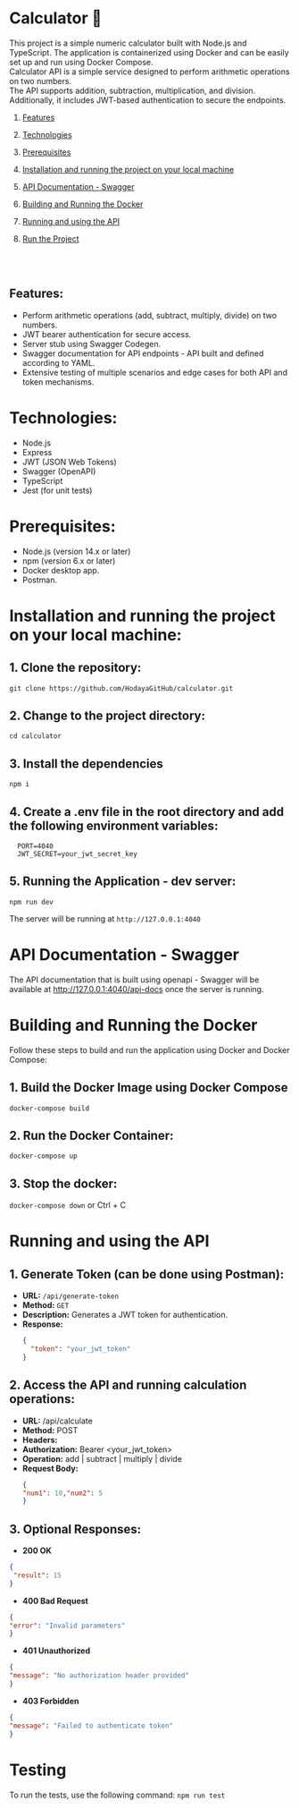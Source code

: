 # Calculator 🧮
This project is a simple numeric calculator built with Node.js and TypeScript. The application is containerized using Docker and can be easily set up and run using Docker Compose. <br>
Calculator API is a simple service designed to perform arithmetic operations on two numbers. <br>
The API supports addition, subtraction, multiplication, and division. Additionally, it includes JWT-based authentication to secure the endpoints.

1. [Features](#features)
2. [Technologies](#technologies)
3. [Prerequisites](#prerequisites)
4. [Installation and running the project on your local machine](#installation-and-running-the-project-on-your-local-machine)
5. [API Documentation - Swagger](#api-documentation---swagger)
6. [Building and Running the Docker](#building-and-running-the-docker)
7. [Running and using the API](#running-and-using-the-api)
8. [Run the Project](#run-the-project)
   
    <br> </br>


## Features:
- Perform arithmetic operations (add, subtract, multiply, divide) on two numbers.
- JWT bearer authentication for secure access.
- Server stub using Swagger Codegen.
- Swagger documentation for API endpoints - API built and defined according to YAML.
- Extensive testing of multiple scenarios and edge cases for both API and token mechanisms. 


# Technologies:
- Node.js
- Express
- JWT (JSON Web Tokens)
- Swagger (OpenAPI)
- TypeScript
- Jest (for unit tests)

# Prerequisites:
- Node.js (version 14.x or later)
- npm (version 6.x or later)
- Docker desktop app.
- Postman.

# Installation and running the project on your local machine: 

## 1. Clone the repository:
   ```git clone https://github.com/HodayaGitHub/calculator.git```
   
## 2. Change to the project directory:
   ```cd calculator```

## 3. Install the dependencies
   ```npm i```
   
## 4. Create a .env file in the root directory and add the following environment variables: 
 ```env
   PORT=4040
   JWT_SECRET=your_jwt_secret_key
  ```
## 5. Running the Application - dev server:
```npm run dev```
   
The server will be running at ```http://127.0.0.1:4040```

# API Documentation - Swagger
The API documentation that is built using openapi - Swagger will be available at http://127.0.0.1:4040/api-docs once the server is running.

# Building and Running the Docker
Follow these steps to build and run the application using Docker and Docker Compose:

## 1. Build the Docker Image using Docker Compose
```docker-compose build```

## 2. Run the Docker Container:
```docker-compose up```

## 3. Stop the docker:
```docker-compose down``` or Ctrl + C 


# Running and using the API

## 1. Generate Token (can be done using Postman):
- **URL:** `/api/generate-token`
- **Method:** `GET`
- **Description:** Generates a JWT token for authentication.
- **Response:**
  ```json
  {
    "token": "your_jwt_token"
  }

## 2. Access the API and running calculation operations:
- **URL:**  /api/calculate
- **Method:** POST
- **Headers:**
- **Authorization:** Bearer <your_jwt_token>
- **Operation:** add | subtract | multiply | divide
- **Request Body:**
   ```json
  {
   "num1": 10,"num2": 5
  }

## 3. Optional Responses: 

- **200 OK**
```json
{
 "result": 15
}
```

- **400 Bad Request**
```json
{
"error": "Invalid parameters"
}
```

- **401 Unauthorized**
```json
{
"message": "No authorization header provided"
}
```

- **403 Forbidden**
```json
{
"message": "Failed to authenticate token"
}
```

# Testing
To run the tests, use the following command:
 ```npm run test```

